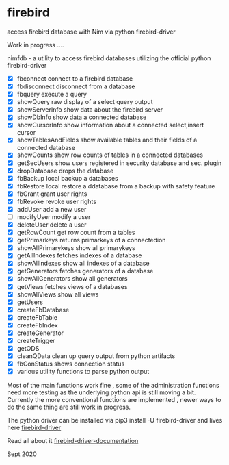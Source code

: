 # firebird
access firebird database with Nim via python firebird-driver

Work in progress .... 

nimfdb - a utility to access firebird databases
         utilizing the official python firebird-driver
         

  - [x] fbconnect            connect to a firebird database
  - [x] fbdisconnect         disconnect from a database
  - [x] fbquery              execute a query
  - [x] showQuery            raw display of a select query output
  - [x] showServerInfo       show data about the firebird server
  - [x] showDbInfo           show data a connected database
  - [x] showCursorInfo       show information about a connected select,insert cursor 
  - [x] showTablesAndFields  show available tables and their fields of a connected database
  - [x] showCounts           show row counts of tables in a connected databases         
  - [x] getSecUsers          show users registered in security database and sec. plugin
  - [x] dropDatabase         drops the database
  - [x] fbBackup             local backup a databases
  - [x] fbRestore            local restore a ddatabase from a backup with safety feature
  - [x] fbGrant              grant user rights
  - [x] fbRevoke             revoke user rights
  - [x] addUser              add a new user
  - [ ] modifyUser           modify a user 
  - [x] deleteUser           delete a user
  - [x] getRowCount          get row count from a tables
  - [x] getPrimarkeys        returns primarkeys of a connectedion 
  - [x] showAllPrimarykeys   show all primarykeys
  - [x] getAllIndexes        fetches indexes of a database
  - [x] showAllIndexes       show all indexes of a database
  - [x] getGenerators        fetches generators of a database
  - [x] showAllGenerators    show all generators
  - [x] getViews             fetches views of a databases
  - [x] showAllViews         show all views
  - [x] getUsers             
  - [x] createFbDatabase     
  - [x] createFbTable
  - [x] createFbIndex
  - [x] createGenerator
  - [x] createTrigger
  - [x] getODS
  - [x] cleanQData           clean up query output from python artifacts
  - [x] fbConStatus          shows connection status 
  - [x] various utility functions to parse python output 

Most of the main functions work fine , some of the administration functions
need more testing as the underlying python api is still moving a bit.
Currently the more conventional functions are implemented , newer ways
to do the same thing are still work in progress.


The python driver can be installed via pip3 install -U firebird-driver
and lives here [firebird-driver](https://github.com/FirebirdSQL/python3-driver) 

Read all about it [firebird-driver-documentation](https://firebird-driver.readthedocs.io/en/latest/index.html)


Sept 2020



